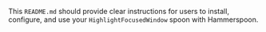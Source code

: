 This `README.md` should provide clear instructions for users to install, configure, and use your `HighlightFocusedWindow` spoon with Hammerspoon.
